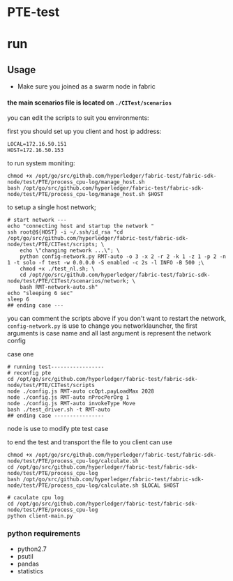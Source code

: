 # PTE-test

# run

## Usage

+ Make sure you joined as a swarm node in fabric

#### the main scenarios file is located on `./CITest/scenarios`

you can edit the scripts to suit you environments:

first you should set up you client and host ip address: 

    LOCAL=172.16.50.151
    HOST=172.16.50.153

to run system moniting:

    chmod +x /opt/go/src/github.com/hyperledger/fabric-test/fabric-sdk-node/test/PTE/process_cpu-log/manage_host.sh
    bash /opt/go/src/github.com/hyperledger/fabric-test/fabric-sdk-node/test/PTE/process_cpu-log/manage_host.sh $HOST

to setup a single host network;

    # start network ---
    echo "connecting host and startup the network "
    ssh root@${HOST} -i ~/.ssh/id_rsa "cd /opt/go/src/github.com/hyperledger/fabric-test/fabric-sdk-node/test/PTE/CITest/scripts; \
        echo \"changing network ...\"; \
        python config-network.py RMT-auto -o 3 -x 2 -r 2 -k 1 -z 1 -p 2 -n 1 -t solo -f test -w 0.0.0.0 -S enabled -c 2s -l INFO -B 500 ;\
        chmod +x ./test_nl.sh; \
        cd /opt/go/src/github.com/hyperledger/fabric-test/fabric-sdk-node/test/PTE/CITest/scenarios/network; \
        bash RMT-network-auto.sh"
    echo "sleeping 6 sec"
    sleep 6
    ## ending case ---

you can comment the scripts above if you don't want to restart the network, `config-network.py` is use to change you networklauncher, the first arguments is case name and all last argument is represent the network config

case one

    # running test-----------------
    # reconfig pte
    cd /opt/go/src/github.com/hyperledger/fabric-test/fabric-sdk-node/test/PTE/CITest/scripts
    node ./config.js RMT-auto ccOpt.payLoadMax 2028
    node ./config.js RMT-auto nProcPerOrg 1
    node ./config.js RMT-auto invokeType Move
    bash ./test_driver.sh -t RMT-auto
    ## ending case ----------------

node is use to modify pte test case 


to end the test and transport the file to you client can use

    chmod +x /opt/go/src/github.com/hyperledger/fabric-test/fabric-sdk-node/test/PTE/process_cpu-log/calculate.sh
    cd /opt/go/src/github.com/hyperledger/fabric-test/fabric-sdk-node/test/PTE/process_cpu-log
    bash /opt/go/src/github.com/hyperledger/fabric-test/fabric-sdk-node/test/PTE/process_cpu-log/calculate.sh $LOCAL $HOST

    # caculate cpu log
    cd /opt/go/src/github.com/hyperledger/fabric-test/fabric-sdk-node/test/PTE/process_cpu-log
    python client-main.py




### python requirements

+ python2.7
+ psutil
+ pandas
+ statistics